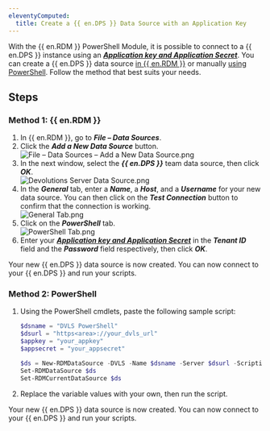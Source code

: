 ```yaml
---
eleventyComputed:
  title: Create a {{ en.DPS }} Data Source with an Application Key
---
```

With the {{ en.RDM }} PowerShell Module, it is possible to connect to a {{ en.DPS }} instance using an [***Application key and Application Secret***](/server/web-interface/administration/security-management/applications/). You can create a {{ en.DPS }} data source [in {{ en.RDM }}](#rdm) or manually [using PowerShell](#powershell). Follow the method that best suits your needs.

## Steps

### Method 1: {{ en.RDM }}
<a name="rdm"></a>

1. In {{ en.RDM }}, go to ***File – Data Sources***. 
1. Click the ***Add a New Data Source*** button.  
![File – Data Sources – Add a New Data Source.png](/img/en/kb/KB2117.png) 
1. In the next window, select the ***{{ en.DPS }}*** team data source, then click ***OK***.  
![Devolutions Server Data Source.png](/img/en/kb/KB2118.png) 
1. In the ***General*** tab, enter a ***Name***, a ***Host***, and a ***Username*** for your new data source. You can then click on the ***Test Connection*** button to confirm that the connection is working.  
![General Tab.png](/img/en/kb/KB2120.png) 
1. Click on the ***PowerShell*** tab.  
![PowerShell Tab.png](/img/en/kb/KB2119.png) 
1. Enter your [***Application key and Application Secret***](/server/web-interface/administration/security-management/applications/) in the ***Tenant ID*** field and the ***Password*** field respectively, then click ***OK***.  

Your new {{ en.DPS }} data source is now created. You can now connect to your {{ en.DPS }} and run your scripts.

### Method 2: PowerShell 
<a name="powershell"></a>

1. Using the PowerShell cmdlets, paste the following sample script:

   ```powershell
   $dsname = "DVLS PowerShell"
   $dsurl = "https<area>://your_dvls_url"
   $appkey = "your_appkey"
   $appsecret = "your_appsecret"

   $ds = New-RDMDataSource -DVLS -Name $dsname -Server $dsurl -ScriptingTenantID $appkey -ScriptingApplicationPassword $appsecret -SetDatasource -WarningAction SilentlyContinue
   Set-RDMDataSource $ds
   Set-RDMCurrentDataSource $ds
   ```
2. Replace the variable values with your own, then run the script.

Your new {{ en.DPS }} data source is now created. You can now connect to your {{ en.DPS }} and run your scripts.